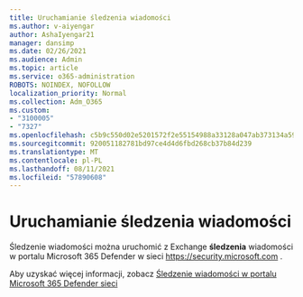 ```yaml
---
title: Uruchamianie śledzenia wiadomości
ms.author: v-aiyengar
author: AshaIyengar21
manager: dansimp
ms.date: 02/26/2021
ms.audience: Admin
ms.topic: article
ms.service: o365-administration
ROBOTS: NOINDEX, NOFOLLOW
localization_priority: Normal
ms.collection: Adm_O365
ms.custom:
- "3100005"
- "7327"
ms.openlocfilehash: c5b9c550d02e5201572f2e55154988a33128a047ab373134a59188f6ab59820b
ms.sourcegitcommit: 920051182781bd97ce4d4d6fbd268cb37b84d239
ms.translationtype: MT
ms.contentlocale: pl-PL
ms.lasthandoff: 08/11/2021
ms.locfileid: "57890608"
---
```

# <a name="run-a-message-trace"></a>Uruchamianie śledzenia wiadomości

Śledzenie wiadomości można uruchomić z Exchange **śledzenia** wiadomości w portalu Microsoft 365 Defender w sieci <https://security.microsoft.com> .

Aby uzyskać więcej informacji, zobacz [Śledzenie wiadomości w portalu Microsoft 365 Defender sieci](https://docs.microsoft.com/microsoft-365/security/office-365-security/message-trace-scc)
